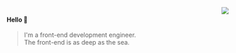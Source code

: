 <img align="right" src="https://github-readme-stats.vercel.app/api?username=liruifengv&show_icons=true&icon_color=805AD5&text_color=718096&bg_color=ffffff&hide_title=true" />

#### Hello 👏

> I'm a front-end development engineer.  
> The front-end is as deep as the sea.
